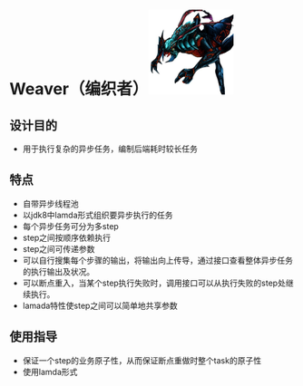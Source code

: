 
# Weaver（编织者）<img width="150" height="150" src="weaver.png"/>
## 设计目的
- 用于执行复杂的异步任务，编制后端耗时较长任务
## 特点
- 自带异步线程池
- 以jdk8中lamda形式组织要异步执行的任务
- 每个异步任务可分为多step
- step之间按顺序依赖执行
- step之间可传递参数
- 可以自行搜集每个步骤的输出，将输出向上传导，通过接口查看整体异步任务的执行输出及状况。
- 可以断点重入，当某个step执行失败时，调用接口可以从执行失败的step处继续执行。
- lamada特性使step之间可以简单地共享参数
## 使用指导
- 保证一个step的业务原子性，从而保证断点重做时整个task的原子性
- 使用lamda形式
